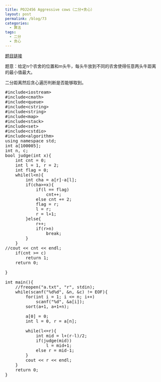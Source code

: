 ```yaml
---
title: POJ2456 Aggressive cows（二分+贪心）
layout: post
permalink: /blog/73
categories:
  - 算法
tags:
  - 二分
  - 贪心
---
```

<a href="http://poj.org/problem?id=2456" target="_blank">题目链接</a>

题意：给定n个农舍的位置和m头牛，每头牛放到不同的农舍使得任意两头牛距离的最小值最大。

二分距离然后贪心遍历判断是否能够取到。

<pre class="brush: cpp; title: ; notranslate" title="">#include&lt;iostream&gt;
#include&lt;cmath&gt;
#include&lt;queue&gt;
#include&lt;cstring&gt;
#include&lt;string&gt;
#include&lt;map&gt;
#include&lt;stack&gt;
#include&lt;set&gt;
#include&lt;cstdio&gt;
#include&lt;algorithm&gt;
using namespace std;
int a[100005];
int n, c;
bool judge(int x){
    int cnt = 0;
    int l = 1, r = 2;
    int flag = 0;
    while(l&lt;n){
        int cha = a[r]-a[l];
        if(cha&gt;=x){
            if(l == flag)
                cnt++;
            else cnt += 2;
            flag = r;
            l = r;
            r = l+1;
        }else{
            r++;
            if(r&gt;n)
                break;
        }
    }
//cout &lt;&lt; cnt &lt;&lt; endl;
    if(cnt &gt;= c)
        return 1;
    return 0;

}

int main(){
    //freopen("a.txt", "r", stdin);
    while(scanf("%d%d", &n, &c) != EOF){
        for(int i = 1; i &lt;= n; i++)
            scanf("%d", &a[i]);
        sort(a+1, a+1+n);

        a[0] = 0;
        int l = 0, r = a[n];

        while(l&lt;=r){
            int mid = l+(r-l)/2;
            if(judge(mid))
                l = mid+1;
            else r = mid-1;
        }
        cout &lt;&lt; r &lt;&lt; endl;
    }
    return 0;
}
</pre>